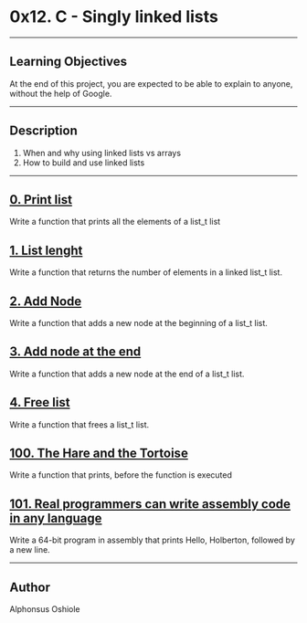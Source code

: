 # **0x12. C - Singly linked lists**
---
## **Learning Objectives**
At the end of this project, you are expected to be able to explain to anyone, without the help of Google.

---
## **Description**
1. When and why using linked lists vs arrays
2. How to build and use linked lists
---
## [**0. Print list**](0-print_list.c)
Write a function that prints all the elements of a list_t list

## [**1. List lenght**](1-list_len.c)
Write a function that returns the number of elements in a linked list_t list.

## [**2. Add Node**](2-add_node.c)
Write a function that adds a new node at the beginning of a list_t list.

## [**3. Add node at the end**](3-add_node_end.c)
Write a function that adds a new node at the end of a list_t list.

## [**4. Free list**](4-free_list.c)
Write a function that frees a list_t list.

## [**100. The Hare and the Tortoise**](100-first.c)
Write a function that prints, before the function is executed

## [**101. Real programmers can write assembly code in any language**](101-hello_holberton.asm)
Write a 64-bit program in assembly that prints Hello, Holberton, followed by a new line.

---

## **Author**
Alphonsus Oshiole
